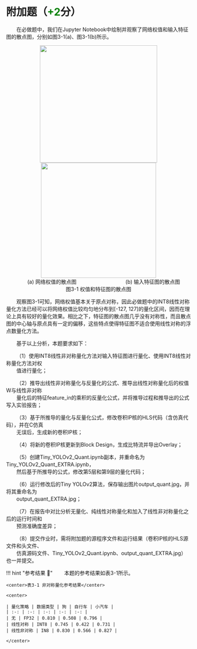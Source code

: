 # 附加题（<font color=green>**+2**</font>分）

&emsp;&emsp;在必做题中，我们在Jupyter Notebook中绘制并观察了网络权值和输入特征图的散点图，分别如图3-1(a)、图3-1(b)所示。  

<center><img src="../assets/3-1a.png" width = 320> <img src="../assets/3-1b.png" width = 314></center>
<center>&emsp;&emsp;(a) 网络权值的散点图 &emsp;&emsp;&emsp;&emsp;&emsp;&emsp;&emsp;&emsp;&emsp; (b) 输入特征图的散点图</center>
<center>图3-1 权值和特征图的散点图</center>

&emsp;&emsp;观察图3-1可知，网络权值基本关于原点对称，因此必做题中的INT8线性对称量化方法已经可以将网络权值比较均匀地分布到[-127, 127]的量化区间，因而在理论上具有较好的量化效果。相比之下，特征图的散点图几乎没有对称性，而且散点图的中心轴与原点具有一定的偏移，这些特点使得特征图不适合使用线性对称的浮点数量化方法。

&emsp;&emsp;基于以上分析，本题要求如下：

&emsp;&emsp;（1）使用INT8线性非对称量化方法对输入特征图进行量化、使用INT8线性对称量化方法对权  
&emsp;&emsp;值进行量化；

&emsp;&emsp;（2）推导出线性非对称量化与反量化的公式、推导出线性对称量化后的权值W与线性非对称  
&emsp;&emsp;量化后的特征feature_in的乘积的反量化公式，并将推导过程和推导出的公式写入实验报告；

&emsp;&emsp;（3）基于所推导的量化与反量化公式，修改卷积IP核的HLS代码（含仿真代码），并在C仿真  
&emsp;&emsp;无误后，生成新的卷积IP核；

&emsp;&emsp;（4）将新的卷积IP核更新到Block Design，生成比特流并导出Overlay；

&emsp;&emsp;（5）创建Tiny_YOLOv2_Quant.ipynb副本，并重命名为Tiny_YOLOv2_Quant_EXTRA.ipynb，  
&emsp;&emsp;然后基于所推导的公式，修改第5层和第9层的量化代码；

&emsp;&emsp;（6）运行修改后的Tiny YOLOv2算法，保存输出图片output_quant.jpg，并将其重命名为  
&emsp;&emsp;output_quant_EXTRA.jpg；

&emsp;&emsp;（7）在报告中对比分析无量化、纯线性对称量化和加入了线性非对称量化之后的运行时间和  
&emsp;&emsp;预测准确度差异；

&emsp;&emsp;（8）提交作业时，需将附加题的源程序文件和运行结果（卷积IP核的HLS源文件和头文件、  
&emsp;&emsp;仿真源码文件、Tiny_YOLOv2_Quant.ipynb、output_quant_EXTRA.jpg）也一并提交。

!!! hint "参考结果 :peach:"
    &emsp;&emsp;本题的参考结果如表3-1所示。

    <center>表3-1 非对称量化参考结果</center>

    <center>

    | 量化策略 | 数据类型 | 狗 | 自行车 | 小汽车 |
    | :-: | :-: | :-: | :-: | :-: |
    | 无 | FP32 | 0.810 | 0.508 | 0.796 |
    | 线性对称 | INT8 | 0.745 | 0.422 | 0.731 |
    | 线性非对称 | IN8 | 0.830 | 0.566 | 0.827 |

    </center>
